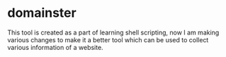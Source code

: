 # domainster
This tool is created as a part of learning shell scripting, now I am making various changes to make it a better tool which can be used to collect various information of a website.
